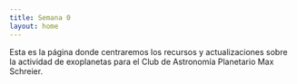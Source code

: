 ```yaml
---
title: Semana 0
layout: home
---
```


Esta es la página donde centraremos los recursos y actualizaciones sobre la actividad de exoplanetas para el Club de Astronomía Planetario Max Schreier.

